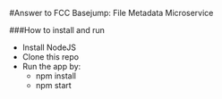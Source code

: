 #Answer to FCC Basejump: File Metadata Microservice

###How to install and run
- Install NodeJS
- Clone this repo
- Run the app by:
  - npm install
  - npm start

